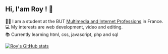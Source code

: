 ## Hi, I'am Roy ! 👋

👨‍🎓 I am a student at the BUT [Multimedia and Internet Professions](https://iut.univ-gustave-eiffel.fr/metiers-du-multimedia-et-de-linternet) in France.<br>
💻 My interests are web development, video and editing.<br>
📚 Currently learning html, css, javascript, php and sql

<!-- GitHub stats from https://github.com/anuraghazra/github-readme-stats-->
[![Roy's GitHub stats](https://github-readme-stats.vercel.app/api?username=anuraghazra&show_icons=true&theme=radical)](https://github.com/anuraghazra/github-readme-stats)
